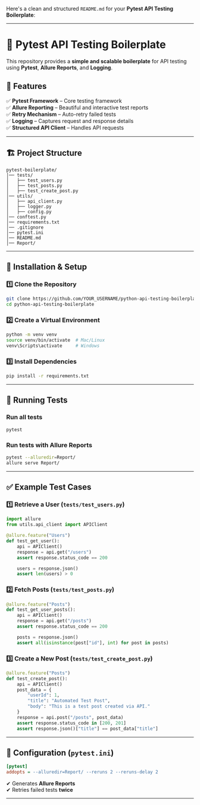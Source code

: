 Here's a clean and structured `README.md` for your **Pytest API Testing Boilerplate**:

---

# 🚀 Pytest API Testing Boilerplate

This repository provides a **simple and scalable boilerplate** for API testing using **Pytest**, **Allure Reports**, and **Logging**.

## 📌 Features

✅ **Pytest Framework** – Core testing framework  
✅ **Allure Reporting** – Beautiful and interactive test reports  
✅ **Retry Mechanism** – Auto-retry failed tests  
✅ **Logging** – Captures request and response details  
✅ **Structured API Client** – Handles API requests

---

## 🏗 Project Structure

```
pytest-boilerplate/
│── tests/
│   ├── test_users.py
│   ├── test_posts.py
│   ├── test_create_post.py
│── utils/
│   ├── api_client.py
│   ├── logger.py
│   ├── config.py
│── conftest.py
│── requirements.txt
│── .gitignore
│── pytest.ini
│── README.md
│── Report/
```

---

## 🔧 Installation & Setup

### 1️⃣ Clone the Repository

```bash
git clone https://github.com/YOUR_USERNAME/python-api-testing-boilerplate.git
cd python-api-testing-boilerplate
```

### 2️⃣ Create a Virtual Environment

```bash
python -m venv venv
source venv/bin/activate  # Mac/Linux
venv\Scripts\activate     # Windows
```

### 3️⃣ Install Dependencies

```bash
pip install -r requirements.txt
```

---

## 📌 Running Tests

### Run all tests

```bash
pytest
```

### Run tests with Allure Reports

```bash
pytest --alluredir=Report/
allure serve Report/
```

---

## ✅ Example Test Cases

### **1️⃣ Retrieve a User (`tests/test_users.py`)**

```python
import allure
from utils.api_client import APIClient

@allure.feature("Users")
def test_get_user():
    api = APIClient()
    response = api.get("/users")
    assert response.status_code == 200

    users = response.json()
    assert len(users) > 0
```

### **2️⃣ Fetch Posts (`tests/test_posts.py`)**

```python
@allure.feature("Posts")
def test_get_user_posts():
    api = APIClient()
    response = api.get("/posts")
    assert response.status_code == 200

    posts = response.json()
    assert all(isinstance(post["id"], int) for post in posts)
```

### **3️⃣ Create a New Post (`tests/test_create_post.py`)**

```python
@allure.feature("Posts")
def test_create_post():
    api = APIClient()
    post_data = {
        "userId": 1,
        "title": "Automated Test Post",
        "body": "This is a test post created via API."
    }
    response = api.post("/posts", post_data)
    assert response.status_code in [200, 201]
    assert response.json()["title"] == post_data["title"]
```

---

## 🎯 Configuration (`pytest.ini`)

```ini
[pytest]
addopts = --alluredir=Report/ --reruns 2 --reruns-delay 2
```

✔ Generates **Allure Reports**  
✔ Retries failed tests **twice**

---

